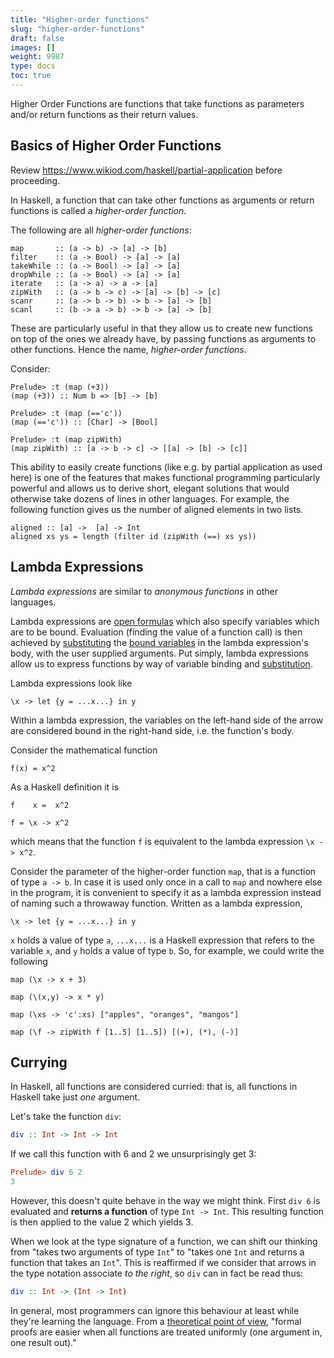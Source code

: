 ```yaml
---
title: "Higher-order functions"
slug: "higher-order-functions"
draft: false
images: []
weight: 9987
type: docs
toc: true
---
```


Higher Order Functions are functions that take functions as parameters and/or return functions as their return values.

## Basics of Higher Order Functions
Review https://www.wikiod.com/haskell/partial-application before proceeding.


In Haskell, a function that can take other functions as arguments or return functions is called a *higher-order function*.

The following are all *higher-order functions*:

    map       :: (a -> b) -> [a] -> [b]
    filter    :: (a -> Bool) -> [a] -> [a]
    takeWhile :: (a -> Bool) -> [a] -> [a]
    dropWhile :: (a -> Bool) -> [a] -> [a]
    iterate   :: (a -> a) -> a -> [a]
    zipWith   :: (a -> b -> c) -> [a] -> [b] -> [c]
    scanr     :: (a -> b -> b) -> b -> [a] -> [b]
    scanl     :: (b -> a -> b) -> b -> [a] -> [b]

These are particularly useful in that they allow us to create new functions on top of the ones we already have, by passing functions as arguments to other functions. Hence the name, *higher-order functions*. 

Consider:

    Prelude> :t (map (+3))
    (map (+3)) :: Num b => [b] -> [b]

    Prelude> :t (map (=='c'))
    (map (=='c')) :: [Char] -> [Bool]

    Prelude> :t (map zipWith)
    (map zipWith) :: [a -> b -> c] -> [[a] -> [b] -> [c]]

This ability to easily create functions (like e.g. by partial application as used here) is one of the features that makes functional programming particularly powerful and allows us to derive short, elegant solutions that would otherwise take dozens of lines in other languages. For example, the following function gives us the number of aligned elements in two lists.

    aligned :: [a] ->  [a] -> Int
    aligned xs ys = length (filter id (zipWith (==) xs ys))




## Lambda Expressions
*Lambda expressions* are similar to *anonymous functions* in other languages.

Lambda expressions are [open formulas](https://en.wikipedia.org/wiki/Open_formula) which also specify variables which are to be bound. Evaluation (finding the value of a function call) is then achieved by [substituting](https://en.wikipedia.org/wiki/Lambda_calculus#Substitution) the [bound variables](https://en.wikipedia.org/wiki/Bound_variable) in the lambda expression's body, with the user supplied arguments. Put simply, lambda expressions allow us to express functions by way of variable binding and [substitution](https://en.wikipedia.org/wiki/Substitution_(logic)).

Lambda expressions look like 

    \x -> let {y = ...x...} in y


Within a lambda expression, the variables on the left-hand side of the arrow are considered bound in the right-hand side, i.e. the function's body.

Consider the mathematical function

    f(x) = x^2

As a Haskell definition it is

    f    x =  x^2

    f = \x -> x^2

which means that the function `f` is equivalent to the lambda expression `\x -> x^2`.


Consider the parameter of the higher-order function `map`, that is a function of type `a -> b`. In case it is used only once in a call to `map` and nowhere else in the program, it is convenient to specify it as a lambda expression instead of naming such a throwaway function. Written as a lambda expression,

    \x -> let {y = ...x...} in y

`x` holds a value of type `a`, `...x...` is a Haskell expression that refers to the variable `x`, and `y` holds a value of type `b`. So, for example, we could write the following 

    map (\x -> x + 3)
    
    map (\(x,y) -> x * y)

    map (\xs -> 'c':xs) ["apples", "oranges", "mangos"]

    map (\f -> zipWith f [1..5] [1..5]) [(+), (*), (-)]



## Currying
In Haskell, all functions are considered curried: that is, all functions in Haskell take just *one* argument.

Let's take the function `div`:

```haskell
div :: Int -> Int -> Int
```

If we call this function with 6 and 2 we unsurprisingly get 3:

```haskell
Prelude> div 6 2
3
```

However, this doesn't quite behave in the way we might think. First `div 6` is evaluated and **returns a function** of type `Int -> Int`. This resulting function is then applied to the value 2 which yields 3.

When we look at the type signature of a function, we can shift our thinking from "takes two arguments of type `Int`" to "takes one `Int` and returns a function that takes an `Int`". This is reaffirmed if we consider that arrows in the type notation associate _to the right_, so `div` can in fact be read thus:

```haskell
div :: Int -> (Int -> Int)
```



In general, most programmers can ignore this behaviour at least while they're learning the language. From a [theoretical point of view][1], "formal proofs are easier when all functions are treated uniformly (one argument in, one result out)."


  [1]: https://wiki.haskell.org/Currying

